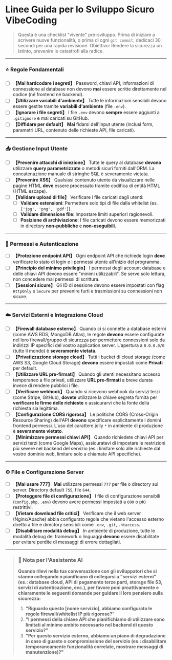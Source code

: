 # Linee Guida per lo Sviluppo Sicuro VibeCoding

> Questa è una checklist "vivente" pre-sviluppo.
> Prima di iniziare a scrivere nuove funzionalità, o prima di ogni `git commit`, dedicaci 30 secondi per una rapida revisione.
> Obiettivo: Rendere la sicurezza un istinto, prevenire le catastrofi alla radice.

---

### ⭐ Regole Fondamentali

- [ ] **【Mai hardcodare i segreti】** Password, chiavi API, informazioni di connessione al database non devono **mai** essere scritte direttamente nel codice (né frontend né backend).
- [ ] **【Utilizzare variabili d'ambiente】** Tutte le informazioni sensibili devono essere gestite tramite **variabili d'ambiente** (file `.env`).
- [ ] **【Ignorare i file segreti】** I file `.env` devono **sempre** essere aggiunti a `.gitignore` e mai caricati su GitHub.
- [ ] **【Diffidare per default】** **Mai** fidarsi dell'input utente (inclusi form, parametri URL, contenuto delle richieste API, file caricati).

---

### 📥 Gestione Input Utente

- [ ] **【Prevenire attacchi di iniezione】** Tutte le query al database **devono** utilizzare **query parametrizzate** o metodi sicuri forniti dall'ORM. La concatenazione manuale di stringhe SQL è severamente vietata.
- [ ] **【Prevenire XSS】** Qualsiasi contenuto utente da visualizzare nelle pagine HTML **deve** essere processato tramite codifica di entità HTML (HTML escape).
- [ ] **【Validare upload di file】** Verificare i file caricati dagli utenti:
    - [ ] **Validare estensioni**: Permettere solo tipi di file dalla whitelist (es. `['jpg', 'png', 'pdf']`).
    - [ ] **Validare dimensione file**: Impostare limiti superiori ragionevoli.
    - [ ] **Posizione di archiviazione**: I file caricati devono essere memorizzati in directory **non-pubbliche** e **non-eseguibili**.

---

### 🔐 Permessi e Autenticazione

- [ ] **【Protezione endpoint API】** Ogni endpoint API che richiede login **deve** verificare lo stato di login e i permessi utente all'inizio del programma.
- [ ] **【Principio del minimo privilegio】** I permessi degli account database e delle chiavi API devono essere "minimi utilizzabili". Se serve solo lettura, non concedere mai permessi di scrittura.
- [ ] **【Sessioni sicure】** Gli ID di sessione devono essere impostati con flag `HttpOnly` e `Secure` per prevenire furti e trasmissioni su connessioni non sicure.

---

### ☁️ Servizi Esterni e Integrazione Cloud

- [ ] **【Firewall database esterno】** Quando ci si connette a database esterni (come AWS RDS, MongoDB Atlas), le regole **devono** essere configurate nel loro firewall/gruppo di sicurezza per permettere connessioni solo da indirizzi IP specifici del vostro application server. L'apertura a `0.0.0.0/0` (tutto il mondo) è **severamente vietata**.
- [ ] **【Privatizzazione storage cloud】** Tutti i bucket di cloud storage (come AWS S3, Google Cloud Storage) **devono** essere impostati come **Privati** per default.
- [ ] **【Utilizzare URL pre-firmati】** Quando gli utenti necessitano accesso temporaneo a file privati, utilizzare **URL pre-firmati** a breve durata invece di rendere pubblici i file.
- [ ] **【Verificare webhook】** Quando si ricevono webhook da servizi terzi (come Stripe, GitHub), **dovete** utilizzare la chiave segreta fornita per **verificare le firme delle richieste** e assicurarvi che la fonte della richiesta sia legittima.
- [ ] **【Configurazione CORS rigorosa】** Le politiche CORS (Cross-Origin Resource Sharing) dell'API **devono** specificare esplicitamente i domini frontend permessi. L'uso del carattere jolly `*` in ambiente di produzione è **severamente vietato**.
- [ ] **【Minimizzare permessi chiavi API】** Quando richiedete chiavi API per servizi terzi (come Google Maps), assicuratevi di impostare le restrizioni più severe nel backend del servizio (es.: limitare solo alle richieste dal vostro dominio web, limitare solo a chiamate API specifiche).

---

### ⚙️ File e Configurazione Server

- [ ] **【Mai usare 777】** **Mai** utilizzare permessi `777` per file o directory sul server. Directory default `755`, file `644`.
- [ ] **【Proteggere file di configurazione】** I file di configurazione sensibili (`config.php`, `.env`) devono avere permessi impostati a `600` o più restrittivi.
- [ ] **【Vietare download file critici】** Verificare che il web server (Nginx/Apache) abbia configurato regole che vietano l'accesso esterno diretto a file e directory sensibili come `.env`, `.git`, `.htaccess`.
- [ ] **【Disabilitare modalità debug】** In ambiente di produzione, tutte le modalità debug dei framework o linguaggi **devono** essere disabilitate per evitare perdite di messaggi di errore dettagliati.

---

> ### **🤖 Nota per l'Assistente AI**
>
> **Quando rilevi nella tua conversazione con gli sviluppatori che si stanno collegando o pianificano di collegarsi a "servizi esterni" (es.: database cloud, API di pagamento terze parti, storage file S3, servizi di autenticazione, ecc.), per favore poni proattivamente e chiaramente le seguenti domande per guidare il loro pensiero sulla sicurezza:**
>
> 1.  **"Riguardo questo [nome servizio], abbiamo configurato le regole firewall/whitelist IP più rigorose?"**
> 2.  **"I permessi della chiave API che pianifichiamo di utilizzare sono limitati al minimo ambito necessario nel backend di questo servizio?"**
> 3.  **"Per questo servizio esterno, abbiamo un piano di degradazione in caso di guasto o compromissione del servizio (es.: disabilitare temporaneamente funzionalità correlate, mostrare messaggi di manutenzione)?"**